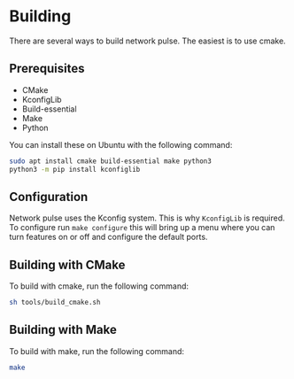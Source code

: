 # Building

There are several ways to build network pulse. The easiest is to use cmake.

## Prerequisites

- CMake
- KconfigLib
- Build-essential
- Make
- Python

You can install these on Ubuntu with the following command:

```bash
sudo apt install cmake build-essential make python3
python3 -m pip install kconfiglib
```

## Configuration

Network pulse uses the Kconfig system. This is why `KconfigLib` is required. To configure run `make configure` this will bring up a menu where you can turn features on or off and configure the default ports.

## Building with CMake

To build with cmake, run the following command:

```bash
sh tools/build_cmake.sh
```

## Building with Make

To build with make, run the following command:

```bash
make
```
